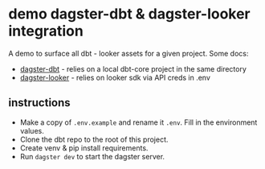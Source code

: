 # demo dagster-dbt & dagster-looker integration
A demo to surface all dbt - looker assets for a given project. Some docs:
- [dagster-dbt](https://docs.dagster.io/api/python-api/libraries/dagster-dbt) - relies on a local dbt-core project in the same directory
- [dagster-looker](https://docs.dagster.io/api/python-api/libraries/dagster-looker) - relies on looker sdk via API creds in .env

## instructions
- Make a copy of `.env.example` and rename it `.env`. Fill in the environment values.
- Clone the dbt repo to the root of this project.
- Create venv & pip install requirements.
- Run `dagster dev` to start the dagster server.
